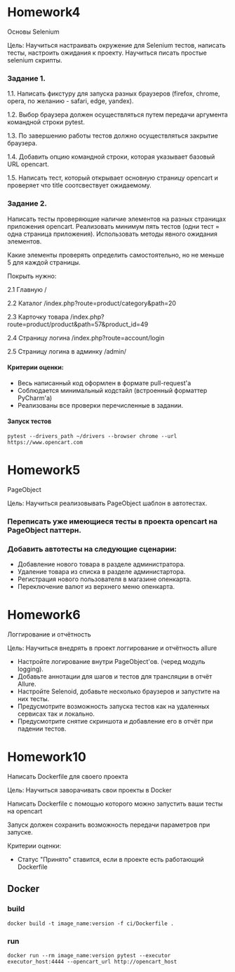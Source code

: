 # Homework4

Основы Selenium

Цель:
Научиться настраивать окружение для Selenium тестов, написать тесты, настроить ожидания к проекту. Научиться писать простые selenium скрипты.

### Задание 1. 

1.1. Написать фикстуру для запуска разных браузеров (firefox, chrome, opera, по желанию - safari, edge, yandex). 

1.2. Выбор браузера должен осуществляться путем передачи аргумента командной строки pytest. 

1.3. По завершению работы тестов должно осуществляться закрытие браузера. 

1.4. Добавить опцию командной строки, которая указывает базовый URL opencart. 

1.5. Написать тест, который открывает основную страницу opencart и проверяет что title соотсвествует ожидаемому.

### Задание 2. 

Написать тесты проверяющие наличие элементов на разных страницах приложения opencart. Реализовать минимум пять тестов (одни тест = одна страница приложения). Использовать методы явного ожидания элементов.

Какие элементы проверять определить самостоятельно, но не меньше 5 для каждой страницы.

Покрыть нужно: 

2.1 Главную / 

2.2 Каталог /index.php?route=product/category&path=20 

2.3 Карточку товара /index.php?route=product/product&path=57&product_id=49 

2.4 Страницу логина /index.php?route=account/login 

2.5 Страницу логина в админку /admin/

#### Критерии оценки:
- Весь написанный код оформлен в формате pull-request'a
- Соблюдается минимальный кодстайл (встроенный форматтер PyCharm'a)
- Реализованы все проверки перечисленные в задании.

#### Запуск тестов
```
pytest --drivers_path ~/drivers --browser chrome --url https://www.opencart.com
```



# Homework5

PageObject

Цель:
Научиться реализовывать PageObject шаблон в автотестах.

### Переписать уже имеющиеся тесты в проекта opencart на PageObject паттерн.

### Добавить автотесты на следующие сценарии:
- Добавление нового товара в разделе администратора.
- Удаление товара из списка в разделе администартора.
- Регистрация нового пользователя в магазине опенкарта.
- Переключение валют из верхнего меню опенкарта.


# Homework6
Логгирование и отчётность

Цель:
Научиться внедрять в проект логгирование и отчётность allure

- Настройте логирование внутри PageObject'ов. (черед модуль logging).
- Добавьте аннотации для шагов и тестов для трансляции в отчёт Allure.
- Настройте Selenoid, добавьте несколько браузеров и запустите на них тесты.
- Предусмотрите возможность запуска тестов как на удаленных сервисах так и локально.
- Предусмотрите снятие скриншота и добавление его в отчёт при падении тестов.


# Homework10

Написать Dockerfile для своего проекта

Цель:
Научиться заворачивать свои проекты в Docker

Написать Dockerfile с помощью которого можно запустить ваши тесты на opencart

Запуск должен сохранить возможность передачи параметров при запуске.

Критерии оценки:

- Статус "Принято" ставится, если в проекте есть работающий Dockerfile

## Docker
### build
```
docker build -t image_name:version -f ci/Dockerfile . 
```

### run
```
docker run --rm image_name:version pytest --executor executor_host:4444 --opencart_url http://opencart_host
```
